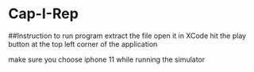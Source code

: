 # Cap-I-Rep

##Instruction to run program
extract the file
open it in XCode
hit the play button at the top left corner of the application


make sure you choose iphone 11 while running the simulator
